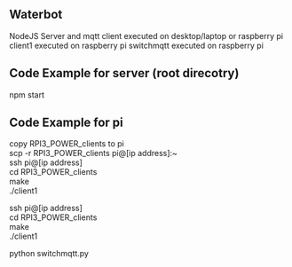 ## Waterbot

NodeJS Server and mqtt client executed on desktop/laptop or raspberry pi 
client1 executed on raspberry pi
switchmqtt executed on raspberry pi
## Code Example for server (root direcotry)

npm start

## Code Example for pi
copy RPI3_POWER_clients to pi <br />
scp -r RPI3_POWER_clients pi@[ip address]:~ <br />
ssh pi@[ip address] <br />
cd RPI3_POWER_clients <br />
make <br />
./client1


ssh pi@[ip address] <br />
cd RPI3_POWER_clients <br />
make <br />
./client1

python switchmqtt.py

